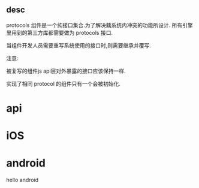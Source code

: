 

## desc
protocols 组件是一个纯接口集合.为了解决藕系统内冲突的功能所设计.
所有引擎里用到的第三方库都需要做为 protocols 接口.

当组件开发人员需要重写系统使用的接口时,则需要继承并覆写.

注意:

被复写的组件js api层对外暴露的接口应该保持一样.

实现了相同 protocol 的组件只有一个会被初始化.


# api



# iOS


# android
hello android


